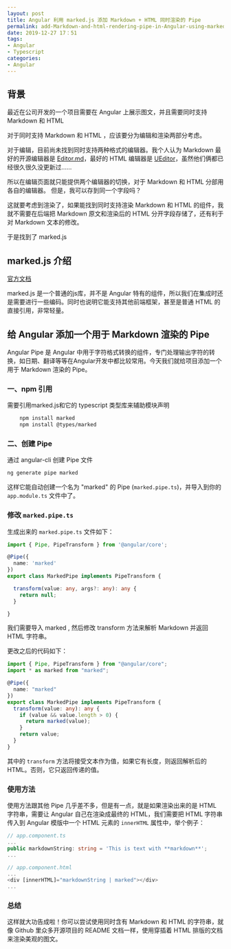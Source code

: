 ```yaml
---
layout: post
title: Angular 利用 marked.js 添加 Markdown + HTML 同时渲染的 Pipe
permalink: add-Markdown-and-html-rendering-pipe-in-Angular-using-markedjs
date: 2019-12-27 17：51
tags:
- Angular
- Typescript
categories:
- Angular
---
```


## 背景

最近在公司开发的一个项目需要在 Angular 上展示图文，并且需要同时支持 Markdown 和 HTML

对于同时支持 Markdown 和 HTML ，应该要分为编辑和渲染两部分考虑。

对于编辑，目前尚未找到同时支持两种格式的编辑器。我个人认为 Markdown 最好的开源编辑器是 [Editor.md](https://pandao.github.io/editor.md/)，最好的 HTML 编辑器是 [UEditor](https://github.com/fex-team/ueditor)，虽然他们俩都已经很久很久没更新过……

所以在编辑页面就只能提供两个编辑器的切换，对于 Markdown 和 HTML 分部用各自的编辑器。 但是，我可以存到同一个字段吗？

这就要考虑到渲染了，如果能找到同时支持渲染 Markdown 和 HTML 的组件，我就不需要在后端把 Markdown 原文和渲染后的 HTML 分开字段存储了，还有利于对 Markdown 文本的修改。

于是找到了 marked.js

## marked.js 介绍

[官方文档](https://marked.js.org/)

marked.js 是一个普通的js库，并不是 Angular 特有的组件，所以我们在集成时还是需要进行一些编码。同时也说明它能支持其他前端框架，甚至是普通 HTML 的直接引用，非常轻量。

## 给 Angular 添加一个用于 Markdown 渲染的 Pipe

Angular Pipe 是 Angular 中用于字符格式转换的组件，专门处理输出字符的转换，如日期、翻译等等在Angular开发中都比较常用。今天我们就给项目添加一个用于 Markdown 渲染的 Pipe。

### 一、npm 引用

需要引用marked.js和它的 typescript 类型库来辅助模块声明

```bash
    npm install marked
    npm install @types/marked
```

### 二、创建 Pipe

通过 angular-cli 创建 Pipe 文件

```bash
ng generate pipe marked
```

这样它能自动创建一个名为 "marked" 的 Pipe (`marked.pipe.ts`)，并导入到你的 `app.module.ts` 文件中了。

### 修改 `marked.pipe.ts`

生成出来的 `marked.pipe.ts` 文件如下：

```ts
import { Pipe, PipeTransform } from '@angular/core';

@Pipe({
  name: 'marked'
})
export class MarkedPipe implements PipeTransform {

  transform(value: any, args?: any): any {
    return null;
  }

}
```

我们需要导入 marked , 然后修改 transform 方法来解析 Markdown 并返回 HTML 字符串。

更改之后的代码如下：

```ts
import { Pipe, PipeTransform } from "@angular/core";
import * as marked from "marked";

@Pipe({
  name: "marked"
})
export class MarkedPipe implements PipeTransform {
  transform(value: any): any {
    if (value && value.length > 0) {
      return marked(value);
    }
    return value;
  }
}

```

其中的 `transform` 方法将接受文本作为值，如果它有长度，则返回解析后的 HTML。否则，它只返回传递的值。

### 使用方法

使用方法跟其他 Pipe 几乎差不多，但是有一点，就是如果渲染出来的是 HTML 字符串，需要让 Angular 自己在渲染成最终的 HTML，我们需要把 HTML 字符串传入到 Angular 模版中一个 HTML 元素的 `innerHTML` 属性中，举个例子：

```ts
// app.component.ts
...
public markdownString: string = 'This is text with **markdown**';
...

// app.component.html
...
<div [innerHTML]="markdownString | marked"></div>
...
```

### 总结

这样就大功告成啦！你可以尝试使用同时含有 Markdown 和 HTML 的字符串，就像 Github 里众多开源项目的 README 文档一样，使用穿插着 HTML 排版的文档来渲染美观的图文。